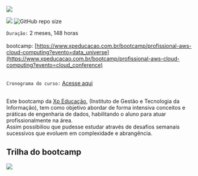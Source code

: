 [![](https://github.com/masedos/Bootcamp-AWS/blob/main/logo.png)](https://www.linkedin.com/in/jairengdados/)

[![](https://img.shields.io/badge/made%20by-jair-blue)](https://www.linkedin.com/in/jairengdados/)
![GitHub repo size](https://img.shields.io/badge/-engenheiro%20de%20dados-green)


`Duração:` 2 meses, 148 horas
</br></br>
bootcamp: [https://www.xpeducacao.com.br/bootcamp/profissional-aws-cloud-computing?evento=data_universe](https://www.xpeducacao.com.br/bootcamp/profissional-aws-cloud-computing?evento=cloud_conference)
</br></br>

`Cronograma do curso:` [Acesse aqui](https://github.com/Jair-pc/XP_Educacao_IGTI-2022-10A-Bootcamp_Profissional_AWS_Cloud_Computing/blob/master/Cronograma%20do%20AWS.png)
</br></br>


Este bootcamp da [Xp Educação](https://www.xpeducacao.com.br/), (Instituto de Gestão e Tecnologia da Informação), tem como objetivo abordar de forma intensiva conceitos e práticas de engenharia de dados, habilitando o aluno para atuar profissionalmente na área.</br>
Assim possibiliou que pudesse estudar através de desafios semanais sucessivos que evoluem em complexidade e abrangência.


## Trilha do bootcamp

![](https://github.com/Jair-pc/Bootcamp-Engenheiro_de_Dados-IGTI/blob/master/Trilha%20Engenharia%20de%20Dados.png)

